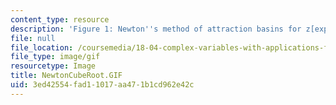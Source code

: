 ```yaml
---
content_type: resource
description: 'Figure 1: Newton''s method of attraction basins for z[exp]3=1.'
file: null
file_location: /coursemedia/18-04-complex-variables-with-applications-fall-1999/3ed42554fad11017aa471b1cd962e42c_NewtonCubeRoot.GIF
file_type: image/gif
resourcetype: Image
title: NewtonCubeRoot.GIF
uid: 3ed42554-fad1-1017-aa47-1b1cd962e42c
---
```

